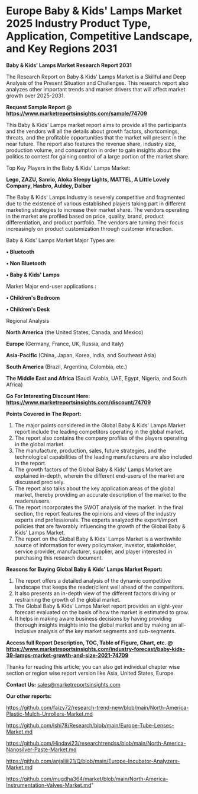  # Europe Baby & Kids&#39; Lamps Market 2025 Industry Product Type, Application, Competitive Landscape, and Key Regions 2031

<strong>Baby & Kids&#39; Lamps Market Research Report 2031</strong>

The Research Report on Baby & Kids&#39; Lamps Market is a Skillful and Deep Analysis of the Present Situation and Challenges. This research report also analyzes other important trends and market drivers that will affect market growth over 2025-2031.

<strong>Request Sample Report @ <a href=https://www.marketreportsinsights.com/sample/74709>https://www.marketreportsinsights.com/sample/74709</a></strong>

This Baby & Kids&#39; Lamps market report aims to provide all the participants and the vendors will all the details about growth factors, shortcomings, threats, and the profitable opportunities that the market will present in the near future. The report also features the revenue share, industry size, production volume, and consumption in order to gain insights about the politics to contest for gaining control of a large portion of the market share.

Top Key Players in the Baby & Kids&#39; Lamps Market:

<strong>Lego, ZAZU, Sanrio, Aloka Sleepy Lights, MATTEL, A Little Lovely Company, Hasbro, Auldey, Dalber</strong>

The Baby & Kids&#39; Lamps Industry is severely competitive and fragmented due to the existence of various established players taking part in different marketing strategies to increase their market share. The vendors operating in the market are profiled based on price, quality, brand, product differentiation, and product portfolio. The vendors are turning their focus increasingly on product customization through customer interaction.

Baby & Kids&#39; Lamps Market Major Types are:

<strong>• Bluetooth

• Non Bluetooth

• Baby & Kids&#39; Lamps</strong>

Market Major end-user applications :

<strong>• Children&#39;s Bedroom

• Children&#39;s Desk</strong>

Regional Analysis

</u><strong><b>North America</b></strong> (the United States, Canada, and Mexico)

<strong><b>Europe </b></strong>(Germany, France, UK, Russia, and Italy)

<strong><b>Asia-Pacific</b></strong> (China, Japan, Korea, India, and Southeast Asia)

<strong><b>South America</b></strong> (Brazil, Argentina, Colombia, etc.)

<strong><b>The Middle East and Africa</b></strong> (Saudi Arabia, UAE, Egypt, Nigeria, and South Africa)

<strong>Go For Interesting Discount Here: <a href=https://www.marketreportsinsights.com/discount/74709>https://www.marketreportsinsights.com/discount/74709</a></strong>

<strong>Points Covered in The Report:</strong>
<ol>
  <li>The major points considered in the Global Baby & Kids&#39; Lamps Market report include the leading competitors operating in the global market.</li>
  <li>The report also contains the company profiles of the players operating in the global market.</li>
  <li>The manufacture, production, sales, future strategies, and the technological capabilities of the leading manufacturers are also included in the report.</li>
  <li>The growth factors of the Global Baby & Kids&#39; Lamps Market are explained in-depth, wherein the different end-users of the market are discussed precisely.</li>
  <li>The report also talks about the key application areas of the global market, thereby providing an accurate description of the market to the readers/users.</li>
  <li>The report incorporates the SWOT analysis of the market. In the final section, the report features the opinions and views of the industry experts and professionals. The experts analyzed the export/import policies that are favorably influencing the growth of the Global Baby & Kids&#39; Lamps Market.</li>
  <li>The report on the Global Baby & Kids&#39; Lamps Market is a worthwhile source of information for every policymaker, investor, stakeholder, service provider, manufacturer, supplier, and player interested in purchasing this research document.</li>
</ol>
<strong>Reasons for Buying Global Baby & Kids&#39; Lamps Market Report:</strong>

<ol>
  <li>The report offers a detailed analysis of the dynamic competitive landscape that keeps the reader/client well ahead of the competitors.</li>
  <li>It also presents an in-depth view of the different factors driving or restraining the growth of the global market.</li>
  <li>The Global Baby & Kids&#39; Lamps Market report provides an eight-year forecast evaluated on the basis of how the market is estimated to grow.</li>
  <li>It helps in making aware business decisions by having providing thorough insights insights into the global market and by making an all-inclusive analysis of the key market segments and sub-segments.</li>
</ol>
<strong>Access full Report Description, TOC, Table of Figure, Chart, etc. @ <a href=https://www.marketreportsinsights.com/industry-forecast/baby-kids-39-lamps-market-growth-and-size-2021-74709>https://www.marketreportsinsights.com/industry-forecast/baby-kids-39-lamps-market-growth-and-size-2021-74709</a></strong>


Thanks for reading this article; you can also get individual chapter wise section or region wise report version like Asia, United States, Europe.

<strong>Contact Us:</strong>
sales@marketreportsinsights.com

<strong>Our other reports:</strong>

<a href=https://github.com/faizy72/research-trend-new/blob/main/North-America-Plastic-Mulch-Unrollers-Market.md>https://github.com/faizy72/research-trend-new/blob/main/North-America-Plastic-Mulch-Unrollers-Market.md</a>

<a href=https://github.com/Ishi78/Research/blob/main/Europe-Tube-Lenses-Market.md>https://github.com/Ishi78/Research/blob/main/Europe-Tube-Lenses-Market.md</a>

<a href=https://github.com/Hindavi23/researchtrendss/blob/main/North-America-Nanosilver-Paste-Market.md>https://github.com/Hindavi23/researchtrendss/blob/main/North-America-Nanosilver-Paste-Market.md</a>

<a href=https://github.com/anjaliiii21/Q/blob/main/Europe-Incubator-Analyzers-Market.md>https://github.com/anjaliiii21/Q/blob/main/Europe-Incubator-Analyzers-Market.md</a>

<a href=https://github.com/mugdha364/market/blob/main/North-America-Instrumentation-Valves-Market.md>https://github.com/mugdha364/market/blob/main/North-America-Instrumentation-Valves-Market.md</a>"
